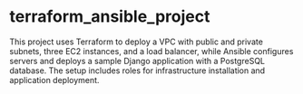 # terraform_ansible_project
This project uses Terraform to deploy a VPC with public and private subnets, three EC2 instances, and a load balancer, while Ansible configures servers and deploys a sample Django application with a PostgreSQL database. The setup includes roles for infrastructure installation and application deployment.
